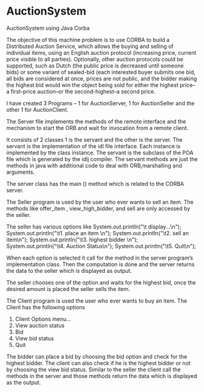 # AuctionSystem
AuctionSystem using Java Corba



The objective of this machine problem is to use CORBA to build a Distributed Auction Service, which allows the buying and
selling of individual items, using an English auction protocol (increasing price, current price visible to all parties). Optionally, other auction protocols could be supported, such as Dutch (the public price is decreased until someone bids) or some variant of sealed-bid (each interested buyer submits one bid, all bids are considered at once, prices are not public, and the bidder making the highest bid would win the object being sold for either the highest price–a first-price auction–or the second-highest–a second price.

I have created 3 Programs – 1 for AuctionServer, 1 for AuctionSeller and the other 1 for
AuctionClient.

The Server file implements the methods of the remote interface and the mechanism to start
the ORB and wait for invocation from a remote client.

It consists of 2 classes 1 is the servant and the other is the server. The servant is the
implementation of the idl file interface. Each instance is implemented by the class instance. The
servant is the subclass of the POA file which is generated by the idlj compiler. The servant
methods are just the methods in java with additional code to deal with ORB,marshalling and
arguments.

The server class has the main () method which is related to the CORBA server.

The Seller program is used by the user who ever wants to sell an item. The methods like
offer_item , view_high_bidder, and sell are only accessed by the seller.

The seller has various options like
System.out.println("\t display...\n");
System.out.println("\t1. place an item \n");
System.out.println("\t2. sell an item\n");
System.out.println("\t3. highest bidder \n");
System.out.println("\t4. Auction Status\n");
System.out.println("\t5. Quit\n");

When each option is selected it call for the method in the server program’s implementation
class. Then the computation is done and the server returns the data to the seller which is
displayed as output.

The seller chooses one of the option and waits for the highest bid, once the desired amount is
placed the seller sells the item.

The Client program is used the user who ever wants to buy an item. The Client has the following
options

1. Client Options menu...
2. View auction status 
3. Bid
4. View bid status 
5. Quit


The bidder can place a bid by choosing the bid option and check for the highest bidder. The
client can also check if he is the highest bidder or not by choosing the view bid status.
Similar to the seller the client call the methods in the server and those methods return the data
which is displayed as the output.
